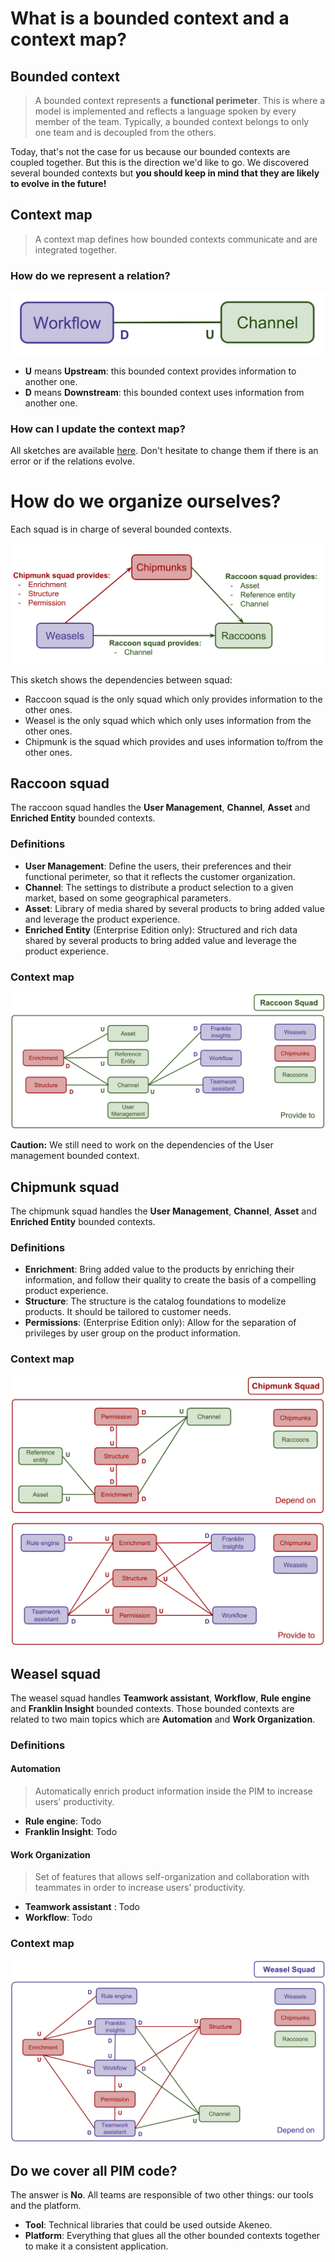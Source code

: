 # What is a bounded context and a context map?

## Bounded context

> A bounded context represents a **functional perimeter**. 
> This is where a model is implemented and reflects a language spoken by every member of the team. 
> Typically, a bounded context belongs to only one team and is decoupled from the others. 

Today, that's not the case for us because our bounded contexts are coupled together. But this is the direction we'd like to go. We discovered several bounded contexts but **you should keep in mind that they are likely to evolve in the future!**  

## Context map

> A context map defines how bounded contexts communicate and are integrated together.

### How do we represent a relation?

![image](images/context_map/relation.svg)

- **U** means **Upstream**: this bounded context provides information to another one.
- **D** means **Downstream**: this bounded context uses information from another one.

### How can I update the context map?

All sketches are available [here](https://drive.google.com/drive/folders/1qAAjxexqvdvFJEeXp6Vb6LFSNCBVuTTL). Don't hesitate to change them if there is an error or if the relations evolve.

# How do we organize ourselves?

Each squad is in charge of several bounded contexts. 

![image](images/context_map/all_teams.svg)

This sketch shows the dependencies between squad:
- Raccoon squad is the only squad which only provides information to the other ones.
- Weasel is the only squad which which only uses information from the other ones.
- Chipmunk is the squad which provides and uses information to/from the other ones.

## Raccoon squad

The raccoon squad handles the **User Management**, **Channel**, **Asset** and **Enriched Entity** bounded contexts.

### Definitions

- **User Management**: Define the users, their preferences and their functional perimeter, so that it reflects the customer organization.
- **Channel**: The settings to distribute a product selection to a given market, based on some geographical parameters.
- **Asset**: Library of media shared by several products to bring added value and leverage the product experience.
- **Enriched Entity** (Enterprise Edition only): Structured and rich data shared by several products to bring added value and leverage the product experience.

### Context map

![image](images/context_map/raccoon.svg)

**Caution:** We still need to work on the dependencies of the User management bounded context.

## Chipmunk squad

The chipmunk squad handles the **User Management**, **Channel**, **Asset** and **Enriched Entity** bounded contexts.

### Definitions

- **Enrichment**: Bring added value to the products by enriching their information, and follow their quality to create the basis of a compelling product experience.
- **Structure**: The structure is the catalog foundations to modelize products. It should be tailored to customer needs.
- **Permissions**: (Enterprise Edition only): Allow for the separation of privileges by user group on the product information.

### Context map

![image](images/context_map/chipmunk.svg)

## Weasel squad

The weasel squad handles **Teamwork assistant**, **Workflow**, **Rule engine** and **Franklin Insight** bounded contexts. 
Those bounded contexts are related to two main topics which are **Automation** and **Work Organization**.

### Definitions

#### Automation

> Automatically enrich product information inside the PIM to increase users' productivity.

- **Rule engine**: Todo
- **Franklin Insight**: Todo

#### Work Organization

> Set of features that allows self-organization and collaboration with teammates in order to increase users' productivity.

- **Teamwork assistant** : Todo
- **Workflow**: Todo

### Context map

![image](images/context_map/weasel.svg)

## Do we cover all PIM code?

The answer is **No**. All teams are responsible of two other things: our tools and the platform.

- **Tool**: Technical libraries that could be used outside Akeneo.
- **Platform**: Everything that glues all the other bounded contexts together to make it a consistent application.
